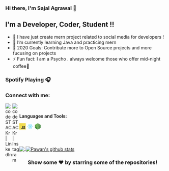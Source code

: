 ### Hi there, I'm Sajal Agrawal 👋

## I'm a Developer, Coder, Student !!

- 🔭 I have just create mern project related to social media for developers !
- 🌱 I’m currently learning Java and practicing mern
- 🥅 2020 Goals: Contribute more to Open Source projects and more fucusing on projects
- ⚡ Fun fact: I am a Psycho . always welcome those who offer mid-night coffee🤣

### Spotify Playing 🎧

<!-- [<img src="https://now-playing-codestackr.vercel.app/api/spotify-playing" alt="codeSTACKr Spotify Playing" width="350" />](https://open.spotify.com/user/swyqyimdc12jajde4vpwd2x1b) -->

### Connect with me:

[<img align="left" alt="codeSTACKr | LinkedIn" width="22px" src="https://cdn.jsdelivr.net/npm/simple-icons@v3/icons/linkedin.svg" />][linkedin]
[<img align="left" alt="codeSTACKr | Instagram" width="22px" src="https://cdn.jsdelivr.net/npm/simple-icons@v3/icons/instagram.svg" />][instagram]

<br />

**Languages and Tools:**

<code><img height="20" src="https://raw.githubusercontent.com/github/explore/80688e429a7d4ef2fca1e82350fe8e3517d3494d/topics/javascript/javascript.png"></code>
<code><img height="20" src="https://raw.githubusercontent.com/github/explore/80688e429a7d4ef2fca1e82350fe8e3517d3494d/topics/react/react.png"></code>
<code><img height="20" src="https://raw.githubusercontent.com/github/explore/80688e429a7d4ef2fca1e82350fe8e3517d3494d/topics/nodejs/nodejs.png"></code>

<br />
<br />

<a href="https://github.com/agrawalsajal02">
  <img align="center" src="https://github-readme-stats.sajalagarwal702.vercel.app/api/top-langs/?username=agrawalsajal02&theme=light&hide_langs_below=1" />
</a>
<a href="https://github.com/agrawalsajal02">
 <img align="center" src="https://github-readme-stats.sajalagarwal702.vercel.app/api?username=agrawalsajal02&show_icons=true&theme=light&line_height=27" alt="Pawan's github stats"/>
</a>
<!-- <a href="https://github.com/iampawan/FlutterExampleApps">
  <img align="center" src="https://github-readme-stats.sajalagarwal702.vercel.app/api/pin/?username=iampawan&repo=FlutterExampleApps&theme=light" /> -->

<!-- </a>
<a href="https://github.com/iampawan/VelocityX">
 <img align="center" src="https://github-readme-stats.sajalagarwal702.vercel.app/api/pin/?username=iampawan&repo=VelocityX&theme=light" />
</a> -->

<div align="center">

### Show some ❤️ by starring some of the repositories!

</div>

[instagram]: https://www.instagram.com/sajal.agarwal.73345/
[linkedin]: https://www.linkedin.com/in/sajalagrawal14/
